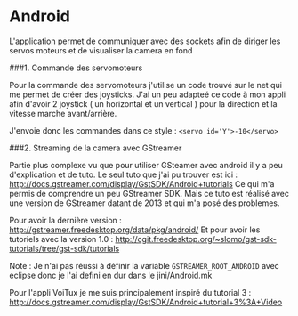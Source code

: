 Android
=========


L'application permet de communiquer avec des sockets afin de diriger les servos moteurs et de visualiser la camera en fond 




###1. Commande des servomoteurs 

Pour la commande des servomoteurs j'utilise un code trouvé sur le net qui me permet de créer des joysticks. 
J'ai un peu adapteé ce code à mon appli afin d'avoir 2 joystick ( un horizontal et un vertical ) pour la direction et la vitesse marche avant/arrière. 

J'envoie donc les commandes dans ce style : `<servo id='Y'>-10</servo>`




###2. Streaming de la camera avec GStreamer

Partie plus complexe vu que pour utiliser GSteamer avec android il y a peu d'explication et de tuto.
Le seul tuto que j'ai pu trouver est ici : http://docs.gstreamer.com/display/GstSDK/Android+tutorials
Ce qui m'a permis de comprendre un peu GStreamer SDK. Mais ce tuto est réalisé avec une version de GStreamer datant de 2013 et qui m'a posé des problemes.

Pour avoir la dernière version : http://gstreamer.freedesktop.org/data/pkg/android/
Et pour avoir les tutoriels avec la version 1.0 : http://cgit.freedesktop.org/~slomo/gst-sdk-tutorials/tree/gst-sdk/tutorials

Note : Je n'ai pas  réussi à définir la variable `GSTREAMER_ROOT_ANDROID` avec eclipse donc je l'ai defini en dur dans le jini/Android.mk 

Pour l'appli VoiTux je me suis principalement inspiré du tutorial 3 : 
http://docs.gstreamer.com/display/GstSDK/Android+tutorial+3%3A+Video
